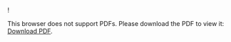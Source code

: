 !<object data="christ-in-song/CIS1908pdfs/004.pdf" type="application/pdf" width="100%" height="1024px">
    <embed src="christ-in-song/CIS1908pdfs/004.pdf">
        <p>This browser does not support PDFs. Please download the PDF to view it: <a href="christ-in-song/CIS1908pdfs/004.pdf">Download PDF</a>.</p>
    </embed>
</object>
